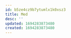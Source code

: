 ```yaml
---
id: b5ze4cz9b7ytumlx1k0xsz3
title: Med
desc: ''
updated: 1694283873480
created: 1694283873480
---
```

